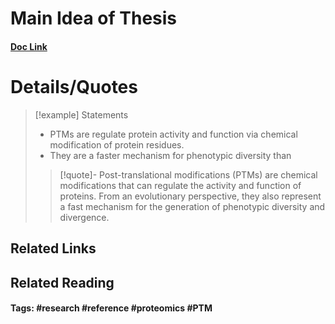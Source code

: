 # Main Idea of Thesis


#### [Doc Link](https://www.sciencedirect.com/science/article/pii/S0959437X2200065X)

# Details/Quotes
> [!example] Statements 
> - PTMs are regulate protein activity and function via chemical modification of protein residues.
> - They are a faster mechanism for phenotypic diversity than 
> >[!quote]-
> >Post-translational modifications (PTMs) are chemical modifications that can regulate the activity and function of proteins. From an evolutionary perspective, they also represent a fast mechanism for the generation of phenotypic diversity and divergence.

## Related Links

## Related Reading



#### Tags: #research #reference #proteomics #PTM 